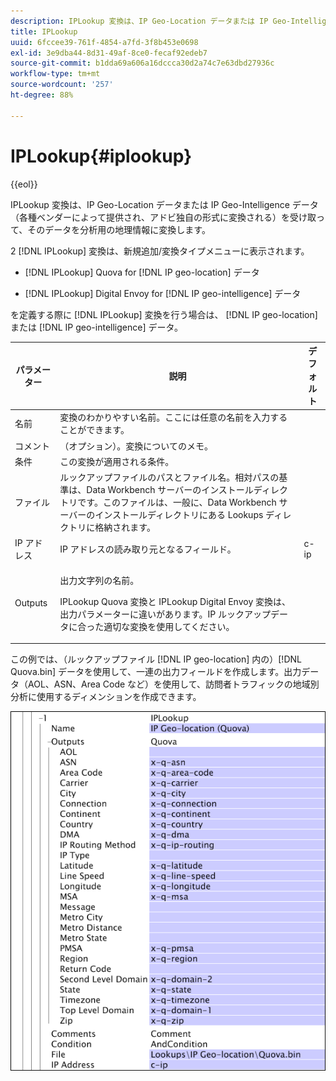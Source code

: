 ```yaml
---
description: IPLookup 変換は、IP Geo-Location データまたは IP Geo-Intelligence データ（各種ベンダーによって提供され、アドビ独自の形式に変換される）を受け取って、そのデータを分析用の地理情報に変換します。
title: IPLookup
uuid: 6fccee39-761f-4854-a7fd-3f8b453e0698
exl-id: 3e9dba44-8d31-49af-8ce0-fecaf92edeb7
source-git-commit: b1dda69a606a16dccca30d2a74c7e63dbd27936c
workflow-type: tm+mt
source-wordcount: '257'
ht-degree: 88%

---
```


# IPLookup{#iplookup}

{{eol}}

IPLookup 変換は、IP Geo-Location データまたは IP Geo-Intelligence データ（各種ベンダーによって提供され、アドビ独自の形式に変換される）を受け取って、そのデータを分析用の地理情報に変換します。

2 [!DNL IPLookup] 変換は、新規追加/変換タイプメニューに表示されます。

* [!DNL IPLookup] Quova for [!DNL IP geo-location] データ

* [!DNL IPLookup] Digital Envoy for [!DNL IP geo-intelligence] データ

を定義する際に [!DNL IPLookup] 変換を行う場合は、 [!DNL IP geo-location] または [!DNL IP geo-intelligence] データ。

<table id="table_C438A30AB5E64160A5C486D6887B1D7E"> 
 <thead> 
  <tr> 
   <th colname="col1" class="entry"> パラメーター </th> 
   <th colname="col2" class="entry"> 説明 </th> 
   <th colname="col3" class="entry"> デフォルト </th> 
  </tr> 
 </thead>
 <tbody> 
  <tr> 
   <td colname="col1"> 名前 </td> 
   <td colname="col2"> 変換のわかりやすい名前。ここには任意の名前を入力することができます。 </td> 
   <td colname="col3"> </td> 
  </tr> 
  <tr> 
   <td colname="col1"> コメント </td> 
   <td colname="col2"> （オプション）。変換についてのメモ。 </td> 
   <td colname="col3"> </td> 
  </tr> 
  <tr> 
   <td colname="col1"> 条件 </td> 
   <td colname="col2"> この変換が適用される条件。 </td> 
   <td colname="col3"> </td> 
  </tr> 
  <tr> 
   <td colname="col1"> ファイル </td> 
   <td colname="col2"> ルックアップファイルのパスとファイル名。相対パスの基準は、Data Workbench サーバーのインストールディレクトリです。このファイルは、一般に、Data Workbench サーバーのインストールディレクトリにある Lookups ディレクトリに格納されます。 </td> 
   <td colname="col3"> </td> 
  </tr> 
  <tr> 
   <td colname="col1"> IP アドレス </td> 
   <td colname="col2"> IP アドレスの読み取り元となるフィールド。 </td> 
   <td colname="col3"> c-ip </td> 
  </tr> 
  <tr> 
   <td colname="col1"> Outputs </td> 
   <td colname="col2"> <p>出力文字列の名前。 </p> <p> <span class="wintitle">IPLookup</span> Quova 変換と <span class="wintitle">IPLookup</span> Digital Envoy 変換は、出力パラメーターに違いがあります。IP ルックアップデータに合った適切な変換を使用してください。 </p> </td> 
   <td colname="col3"> </td> 
  </tr> 
 </tbody> 
</table>

この例では、（ルックアップファイル [!DNL IP geo-location] 内の）[!DNL Quova.bin] データを使用して、一連の出力フィールドを作成します。出力データ（AOL、ASN、Area Code など）を使用して、訪問者トラフィックの地域別分析に使用するディメンションを作成できます。

![](assets/cfg_TransformationType_IPLookup.png)
